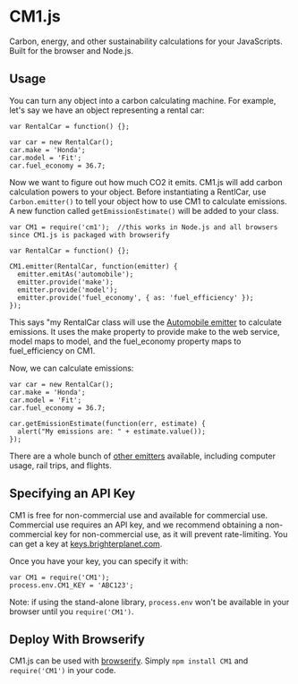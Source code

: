 # CM1.js

Carbon, energy, and other sustainability calculations for your JavaScripts. Built for the browser and Node.js.

## Usage

You can turn any object into a carbon calculating machine. For example, let's say we have an object representing a rental car:


    var RentalCar = function() {};
    
    var car = new RentalCar();
    car.make = 'Honda';
    car.model = 'Fit';
    car.fuel_economy = 36.7;

Now we want to figure out how much CO2 it emits. CM1.js will add carbon calculation powers to your object. Before instantiating a RentlCar, use `Carbon.emitter()` to tell your object how to use CM1 to calculate emissions. A new function called `getEmissionEstimate()` will be added to your class.

    var CM1 = require('cm1');  //this works in Node.js and all browsers since CM1.js is packaged with browserify
    
    var RentalCar = function() {};
    
    CM1.emitter(RentalCar, function(emitter) {
      emitter.emitAs('automobile');
      emitter.provide('make');
      emitter.provide('model');
      emitter.provide('fuel_economy', { as: 'fuel_efficiency' });
    });

This says "my RentalCar class will use the [Automobile emitter](http://carbon.brighterplanet.com/models/automobile) to calculate emissions. It uses the make property to provide make to the web service, model maps to model, and the fuel_economy property maps to fuel_efficiency on CM1.

Now, we can calculate emissions:

    var car = new RentalCar();
    car.make = 'Honda';
    car.model = 'Fit';
    car.fuel_economy = 36.7;

    car.getEmissionEstimate(function(err, estimate) {
      alert("My emissions are: " + estimate.value());
    });

There are a whole bunch of [other emitters](http://carbon.brighterplanet.com/models) available, including computer usage, rail trips, and flights.

## Specifying an API Key

CM1 is free for non-commercial use and available for commercial use. Commercial use requires an API key, and we recommend obtaining a non-commercial key for non-commercial use, as it will prevent rate-limiting. You can get a key at [keys.brighterplanet.com](http://keys.brighterplanet.com).

Once you have your key, you can specify it with:

    var CM1 = require('CM1');
    process.env.CM1_KEY = 'ABC123';
    
Note: if using the stand-alone library, `process.env` won't be available in your browser until you `require('CM1')`.

## Deploy With Browserify

CM1.js can be used with [browserify](http://github.com/substack/node-browserify). Simply `npm install CM1` and `require('CM1')` in your code.